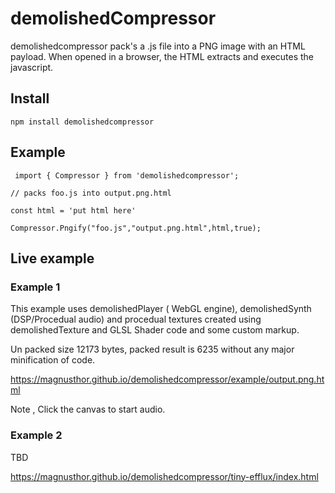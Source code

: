 # demolishedCompressor

demolishedcompressor pack's a .js file into a PNG image with an HTML payload. When opened in a browser, the HTML extracts and executes the javascript.

## Install

    npm install demolishedcompressor

## Example


     import { Compressor } from 'demolishedcompressor';
    
    // packs foo.js into output.png.html
    
    const html = 'put html here'

    Compressor.Pngify("foo.js","output.png.html",html,true);


## Live example


### Example 1

This example uses demolishedPlayer ( WebGL engine), demolishedSynth (DSP/Procedual audio) and procedual textures created using
demolishedTexture and GLSL Shader code and some custom markup. 

Un packed size 12173 bytes, packed result is 6235 without any major minification of code.

https://magnusthor.github.io/demolishedcompressor/example/output.png.html

Note , Click the canvas to start audio.


### Example 2

TBD

https://magnusthor.github.io/demolishedcompressor/tiny-efflux/index.html




